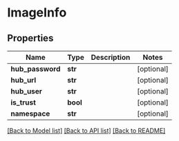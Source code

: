 # ImageInfo

## Properties
Name | Type | Description | Notes
------------ | ------------- | ------------- | -------------
**hub_password** | **str** |  | [optional] 
**hub_url** | **str** |  | [optional] 
**hub_user** | **str** |  | [optional] 
**is_trust** | **bool** |  | [optional] 
**namespace** | **str** |  | [optional] 

[[Back to Model list]](../README.md#documentation-for-models) [[Back to API list]](../README.md#documentation-for-api-endpoints) [[Back to README]](../README.md)


